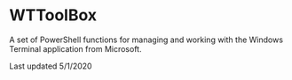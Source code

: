 # WTToolBox

A set of PowerShell functions for managing and working with the Windows Terminal application from Microsoft.

Last updated 5/1/2020
